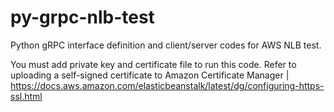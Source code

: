 # py-grpc-nlb-test
Python gRPC interface definition and client/server codes for AWS NLB test.

You must add private key and certificate file to run this code. 
Refer to uploading a self-signed certificate to Amazon Certificate Manager
| https://docs.aws.amazon.com/elasticbeanstalk/latest/dg/configuring-https-ssl.html
